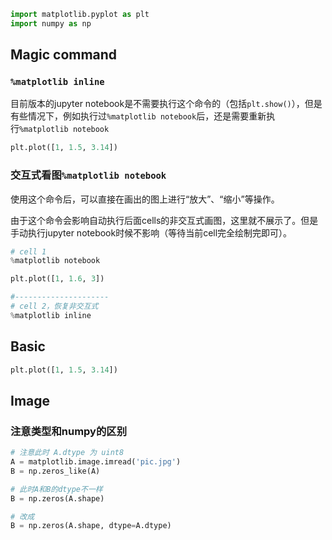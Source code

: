 ```python
import matplotlib.pyplot as plt
import numpy as np
```

## Magic command
### `%matplotlib inline`
目前版本的jupyter notebook是不需要执行这个命令的（包括`plt.show()`），但是有些情况下，例如执行过`%matplotlib notebook`后，还是需要重新执行`%matplotlib notebook`

```python
plt.plot([1, 1.5, 3.14])
```

<!-- #region -->
### 交互式看图`%matplotlib notebook`
使用这个命令后，可以直接在画出的图上进行“放大”、“缩小”等操作。

由于这个命令会影响自动执行后面cells的非交互式画图，这里就不展示了。但是手动执行jupyter notebook时候不影响（等待当前cell完全绘制完即可）。

```python
# cell 1
%matplotlib notebook

plt.plot([1, 1.6, 3])

#---------------------
# cell 2，恢复非交互式
%matplotlib inline

```
<!-- #endregion -->

## Basic

```python
plt.plot([1, 1.5, 3.14])
```

## Image
### 注意类型和numpy的区别

```python
# 注意此时 A.dtype 为 uint8
A = matplotlib.image.imread('pic.jpg')
B = np.zeros_like(A)

# 此时A和B的dtype不一样
B = np.zeros(A.shape)

# 改成
B = np.zeros(A.shape, dtype=A.dtype)
```
